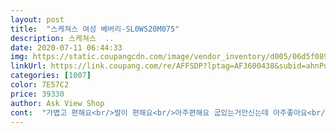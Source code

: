 ```yaml
---
layout: post 
title:  "스케쳐스 여성 베버리-SL0WS20M075" 
description: 스케쳐스  ..
date: 2020-07-11 06:44:33 
img: https://static.coupangcdn.com/image/vendor_inventory/d005/06d5f08956bfb9861ea34e8162c830bb6ed1b38517b6fd85c709749b33c7.jpg 
linkUrl: https://link.coupang.com/re/AFFSDP?lptag=AF3600438&subid=ahnPublicAsk&pageKey=1557778635&itemId=2663769970&vendorItemId=70654354990&traceid=V0-113-5809fb23b5561fb6 
categories: [1007] 
color: 7E57C2 
price: 39330 
author: Ask View Shop 
cont:  "가볍고 편해요<br/>발이 편해요<br/>아주편해요 굽있는거안신는데 아주좋아요<br/>" 
---
```

